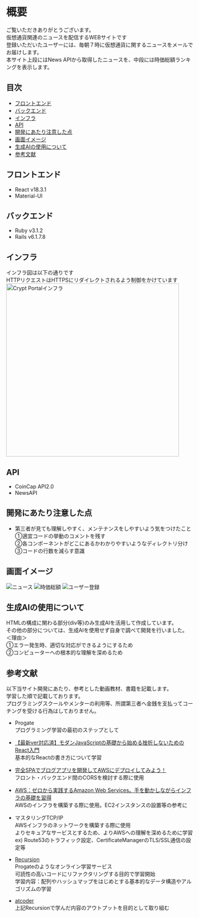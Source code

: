 # 概要
ご覧いただきありがとうございます。</br>
仮想通貨関連のニュースを配信するWEBサイトです</br> 
登録いただいたユーザーには、毎朝７時に仮想通貨に関するニュースをメールでお届けします。</br>
本サイト上段にはNews APIから取得したニュースを、中段には時価総額ランキングを表示します。</br>

## 目次
- [フロントエンド](#フロントエンド)
- [バックエンド](#バックエンド)
- [インフラ](#インフラ)
- [API](#API)
- [開発にあたり注意した点](#開発にあたり注意した点)
- [画面イメージ](#画面イメージ)
- [生成AIの使用について](#生成AIの使用について)
- [参考文献](#参考文献)
  
## フロントエンド
- React v18.3.1
- Material-UI
## バックエンド
- Ruby v3.1.2
- Rails v6.1.7.8
## インフラ 
インフラ図は以下の通りです</br>
HTTPリクエストはHTTPSにリダイレクトされるよう制御をかけています</br>
<img width="465" alt="Crypt Portalインフラ" src="https://github.com/user-attachments/assets/5b410645-9adb-4e10-a68b-c0ed893b1892" />

## API
- CoinCap API2.0
- NewsAPI
  
## 開発にあたり注意した点
- 第三者が見ても理解しやすく、メンテナンスをしやすいよう気をつけたこと</br>
  ①適宜コードの挙動のコメントを残す</br>
  ②各コンポーネントがどこにあるかわかりやすいようなディレクトリ分け</br>
  ③コードの行数を減らす意識</br>

## 画面イメージ
![ニュース](https://github.com/user-attachments/assets/f86c83e3-0b58-42ec-bad1-77183d1dc60f)
![時価総額](https://github.com/user-attachments/assets/d667941c-5146-4434-ac86-160e3ab7a567)
![ユーザー登録](https://github.com/user-attachments/assets/29f02d31-6e7d-44ed-9cd8-d9b09c8410f3)

## 生成AIの使用について
HTMLの構成に関わる部分(div等)のみ生成AIを活用して作成しています。</br>
その他の部分については、生成AIを使用せず自身で調べて開発を行いました。</br>
＜理由＞</br>
①エラー発生時、適切な対応ができるようにするため</br>
②コンピューターへの根本的な理解を深めるため</br>

## 参考文献
以下当サイト開発にあたり、参考とした動画教材、書籍を記載します。</br>
学習した順で記載しております。</br>
プログラミングスクールやメンターの利用等、所謂第三者へ金銭を支払ってコーチングを受ける行為はしておりません。

- Progate</br>
  プログラミング学習の最初のステップとして
  
- [【最新ver対応済】モダンJavaScriptの基礎から始める挫折しないためのReact入門  ](https://www.udemy.com/course/modern_javascipt_react_beginner/?couponCode=ACCAGE0923)</br>
  基本的なReactの書き方について学習
  
- [完全SPAでブログアプリを開発してAWSにデプロイしてみよう！](https://zenn.dev/prune/books/28c2d690e11e45/viewer/0024f3)</br>
  フロント・バックエンド間のCORSを検討する際に使用
  
- [AWS：ゼロから実践するAmazon Web Services。手を動かしながらインフラの基礎を習得](https://www.udemy.com/course/aws-and-infra/?couponCode=ACCAGE0923)</br>
  AWSのインフラを構築する際に使用。EC2インスタンスの設置等の参考に
  
- マスタリングTCP/IP</br>
  AWSインフラのネットワークを構築する際に使用</br>
  よりセキュアなサービスとするため、よりAWSへの理解を深めるために学習
  ex) Route53のトラフィック設定、CertificateManagerのTLS/SSL通信の設定等</br>
  
- [Recursion](https://recursionist.io)</br>
   Progateのようなオンライン学習サービス</br>
   可読性の高いコードにリファクタリングする目的で学習開始</br>
   学習内容：配列やハッシュマップをはじめとする基本的なデータ構造やアルゴリズムの学習
  
- [atcoder](https://atcoder.jp)</br>
  上記Recursionで学んだ内容のアウトプットを目的として取り組む
